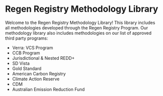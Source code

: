 # Regen Registry Methodology Library

Welcome to the Regen Registry Methodology Library! This library includes all methodologies developed through the Regen Registry Program. Our methodology library also includes methodologies on our list of approved third party programs:

* Verra: VCS Program
* CCB Program
* Jurisdictional & Nested REDD+
* SD Vista&#x20;
* Gold Standard
* American Carbon Registry
* Climate Action Reserve&#x20;
* CDM&#x20;
* Australian Emission Reduction Fund
